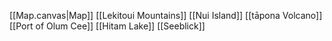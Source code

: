 [[Map.canvas|Map]]
[[Lekitoui Mountains]]
[[Nui Island]]
[[tāpona Volcano]]
[[Port of Olum Cee]]
[[Hitam Lake]]
[[Seeblick]]